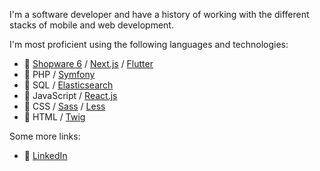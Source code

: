 
I'm a software developer and have a history of working with the different stacks of mobile and web development.


I'm most proficient using the following languages and technologies:


* 💙 [Shopware 6](https://github.com/shopware/platform/) / [Next.js](https://github.com/vercel/next.js) / [Flutter](https://github.com/flutter/flutter)
* 🐘 PHP / [Symfony](https://github.com/symfony/)
* 🔎 SQL / [Elasticsearch](https://github.com/elastic/elasticsearch/)
* 🔨️ JavaScript / [React.js](https://github.com/reactjs)
* 🎨 CSS / [Sass](https://github.com/sass/) / [Less](https://github.com/less/)
* 📄 HTML / [Twig](https://github.com/twigphp/)

Some more links:

* 🛒 [LinkedIn](https://www.linkedin.com/in/muhammad-khan-lodhi/)
  
